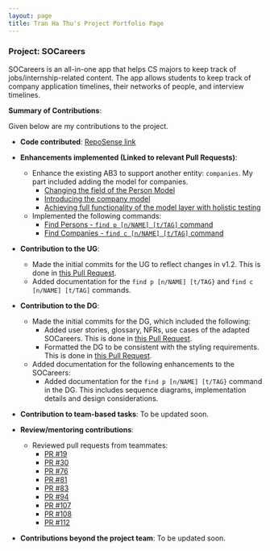 ```yaml
---
layout: page
title: Tran Ha Thu's Project Portfolio Page
---
```


### Project: SOCareers

SOCareers is an all-in-one app that helps CS majors to keep track of jobs/internship-related content.
The app allows students to keep track of company application timelines, their networks of people, and interview timelines.

**Summary of Contributions**:

Given below are my contributions to the project.

* **Code contributed**: [RepoSense link](https://nus-cs2103-ay2324s1.github.io/tp-dashboard/?search=tim-siu&breakdown=false&sort=groupTitle%20dsc&sortWithin=title&since=2023-09-22&timeframe=commit&mergegroup=&groupSelect=groupByRepos)

* **Enhancements implemented (Linked to relevant Pull Requests)**:
    * Enhance the existing AB3 to support another entity: `companies`. My part included adding the model for companies.
        * [Changing the field of the Person Model](https://github.com/AY2324S1-CS2103T-T10-4/tp/pull/78)
        * [Introducing the company model](https://github.com/AY2324S1-CS2103T-T10-4/tp/pull/84)
        * [Achieving full functionality of the model layer with holistic testing](https://github.com/AY2324S1-CS2103T-T10-4/tp/pull/86)
    * Implemented the following commands:
        * [Find Persons - `find p [n/NAME] [t/TAG]` command](https://github.com/AY2324S1-CS2103T-T10-4/tp/pull/107)
        * [Find Companies - `find c [n/NAME] [t/TAG]` command](https://github.com/AY2324S1-CS2103T-T10-4/tp/pull/107)

* **Contribution to the UG**:
    * Made the initial commits for the UG to reflect changes in v1.2. This is done in [this Pull Request](https://github.com/AY2324S1-CS2103T-T10-4/tp/pull/104).
    * Added documentation for the `find p [n/NAME] [t/TAG}` and `find c [n/NAME] [t/TAG]` commands.

* **Contribution to the DG**:
    * Made the initial commits for the DG, which included the following:
        * Added user stories, glossary, NFRs, use cases of the adapted SOCareers. This is done in [this Pull Request](https://github.com/AY2324S1-CS2103T-T10-4/tp/pull/18).
        * Formatted the DG to be consistent with the styling requirements. This is done in [this Pull Request](https://github.com/AY2324S1-CS2103T-T10-4/tp/pull/75).
    * Added documentation for the following enhancements to the SOCareers:
        * Added documentation for the `find p [n/NAME] [t/TAG}` command in the DG. This includes sequence diagrams, implementation details and design considerations.


* **Contribution to team-based tasks**:
  To be updated soon.

* **Review/mentoring contributions**:
    * Reviewed pull requests from teammates:
        * [PR #19](https://github.com/AY2324S1-CS2103T-T10-4/tp/pull/19)
        * [PR #30](https://github.com/AY2324S1-CS2103T-T10-4/tp/pull/30)
        * [PR #76](https://github.com/AY2324S1-CS2103T-T10-4/tp/pull/76)
        * [PR #81](https://github.com/AY2324S1-CS2103T-T10-4/tp/pull/81)
        * [PR #83](https://github.com/AY2324S1-CS2103T-T10-4/tp/pull/83)
        * [PR #94](https://github.com/AY2324S1-CS2103T-T10-4/tp/pull/94)
        * [PR #107](https://github.com/AY2324S1-CS2103T-T10-4/tp/pull/107)
        * [PR #108](https://github.com/AY2324S1-CS2103T-T10-4/tp/pull/108)
        * [PR #112](https://github.com/AY2324S1-CS2103T-T10-4/tp/pull/112)

* **Contributions beyond the project team**:
  To be updated soon.